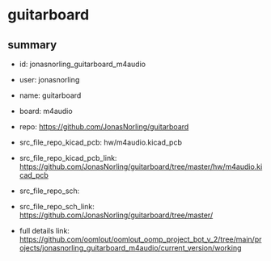 # guitarboard
 
## summary 
* id: jonasnorling_guitarboard_m4audio
* user: jonasnorling
* name: guitarboard
* board: m4audio
* repo: https://github.com/JonasNorling/guitarboard
* src_file_repo_kicad_pcb: hw/m4audio.kicad_pcb
* src_file_repo_kicad_pcb_link: https://github.com/JonasNorling/guitarboard/tree/master/hw/m4audio.kicad_pcb


* src_file_repo_sch: 
* src_file_repo_sch_link: https://github.com/JonasNorling/guitarboard/tree/master/
* full details link: https://github.com/oomlout/oomlout_oomp_project_bot_v_2/tree/main/projects/jonasnorling_guitarboard_m4audio/current_version/working  








